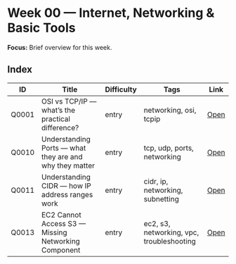 # Week 00 — Internet, Networking & Basic Tools

**Focus:** Brief overview for this week.

## Index
| ID | Title | Difficulty | Tags | Link |
|---|---|---|---|---|
| Q0001 | OSI vs TCP/IP — what’s the practical difference? | entry | networking, osi, tcpip | [Open](questions/Q0001-osi-model-vs-tcpip.md) |
| Q0010 | Understanding Ports — what they are and why they matter | entry | tcp, udp, ports, networking | [Open](questions/Q0010-port-with-examples.md) |
| Q0011 | Understanding CIDR — how IP address ranges work | entry | cidr, ip, networking, subnetting | [Open](questions/Q0011-understanding-cidr.md) |
| Q0013 | EC2 Cannot Access S3 — Missing Networking Component | entry | ec2, s3, networking, vpc, troubleshooting | [Open](questions/Q0013-ec2-cannot-access-s3.md) |


